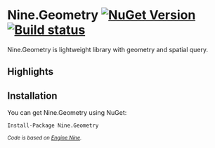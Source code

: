 # Nine.Geometry [![NuGet Version](http://img.shields.io/nuget/v/Nine.Geometry.svg)](https://www.nuget.org/packages/Nine.Geometry) [![Build status](https://ci.appveyor.com/api/projects/status/6iaponb4sl4hilyu?svg=true)](https://ci.appveyor.com/project/yufeih/nine-Geometry)
Nine.Geometry is lightweight library with geometry and spatial query. 

## Highlights

## Installation
You can get Nine.Geometry using NuGet:
```
Install-Package Nine.Geometry
```

_<sup>Code is based on [Engine Nine](https://github.com/studio-nine/Nine).<sup>_
